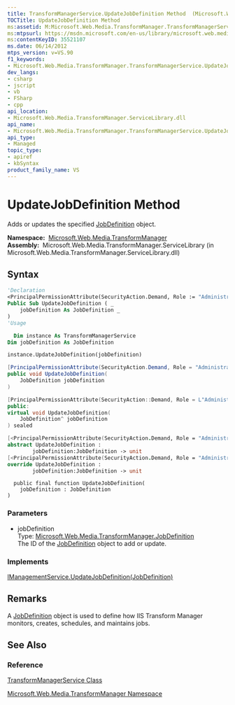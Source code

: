 ```yaml
---
title: TransformManagerService.UpdateJobDefinition Method  (Microsoft.Web.Media.TransformManager)
TOCTitle: UpdateJobDefinition Method
ms:assetid: M:Microsoft.Web.Media.TransformManager.TransformManagerService.UpdateJobDefinition(Microsoft.Web.Media.TransformManager.JobDefinition)
ms:mtpsurl: https://msdn.microsoft.com/en-us/library/microsoft.web.media.transformmanager.transformmanagerservice.updatejobdefinition(v=VS.90)
ms:contentKeyID: 35521107
ms.date: 06/14/2012
mtps_version: v=VS.90
f1_keywords:
- Microsoft.Web.Media.TransformManager.TransformManagerService.UpdateJobDefinition
dev_langs:
- csharp
- jscript
- vb
- FSharp
- cpp
api_location:
- Microsoft.Web.Media.TransformManager.ServiceLibrary.dll
api_name:
- Microsoft.Web.Media.TransformManager.TransformManagerService.UpdateJobDefinition
api_type:
- Managed
topic_type:
- apiref
- kbSyntax
product_family_name: VS
---
```


# UpdateJobDefinition Method

Adds or updates the specified [JobDefinition](jobdefinition-class-microsoft-web-media-transformmanager.md) object.

**Namespace:**  [Microsoft.Web.Media.TransformManager](microsoft-web-media-transformmanager-namespace.md)  
**Assembly:**  Microsoft.Web.Media.TransformManager.ServiceLibrary (in Microsoft.Web.Media.TransformManager.ServiceLibrary.dll)

## Syntax

```vb
'Declaration
<PrincipalPermissionAttribute(SecurityAction.Demand, Role := "Administrators")> _
Public Sub UpdateJobDefinition ( _
    jobDefinition As JobDefinition _
)
'Usage

  Dim instance As TransformManagerService
Dim jobDefinition As JobDefinition

instance.UpdateJobDefinition(jobDefinition)
```

```csharp
[PrincipalPermissionAttribute(SecurityAction.Demand, Role = "Administrators")]
public void UpdateJobDefinition(
    JobDefinition jobDefinition
)
```

```cpp
[PrincipalPermissionAttribute(SecurityAction::Demand, Role = L"Administrators")]
public:
virtual void UpdateJobDefinition(
    JobDefinition^ jobDefinition
) sealed
```

``` fsharp
[<PrincipalPermissionAttribute(SecurityAction.Demand, Role = "Administrators")>]
abstract UpdateJobDefinition : 
        jobDefinition:JobDefinition -> unit 
[<PrincipalPermissionAttribute(SecurityAction.Demand, Role = "Administrators")>]
override UpdateJobDefinition : 
        jobDefinition:JobDefinition -> unit 
```

```jscript
  public final function UpdateJobDefinition(
    jobDefinition : JobDefinition
)
```

### Parameters

  - jobDefinition  
    Type: [Microsoft.Web.Media.TransformManager.JobDefinition](jobdefinition-class-microsoft-web-media-transformmanager.md)  
    The ID of the [JobDefinition](jobdefinition-class-microsoft-web-media-transformmanager.md) object to add or update.  

### Implements

[IManagementService.UpdateJobDefinition(JobDefinition)](imanagementservice-updatejobdefinition-method-microsoft-web-media-transformmanager.md)  

## Remarks

A [JobDefinition](jobdefinition-class-microsoft-web-media-transformmanager.md) object is used to define how IIS Transform Manager monitors, creates, schedules, and maintains jobs.

## See Also

### Reference

[TransformManagerService Class](transformmanagerservice-class-microsoft-web-media-transformmanager.md)

[Microsoft.Web.Media.TransformManager Namespace](microsoft-web-media-transformmanager-namespace.md)

